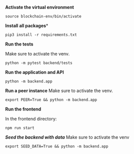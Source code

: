 **Activate the virtual environment**
```
source blockchain-env/bin/activate
```

**Install all packages***
```
pip3 install -r requirements.txt
```

**Run the tests**

Make sure to activate the venv.

```
python -m pytest backend/tests
```

**Run the application and API**
```
python -m backend.app
```

**Run a peer instance**
Make sure to activate the venv.
```
export PEER=True && python -m backend.app
```

**Run the frontend**

In the frontend directory:
```
npm run start
```

***Seed the backend with data***
Make sure to activate the venv
```
export SEED_DATA=True && python -m backend.app
```

